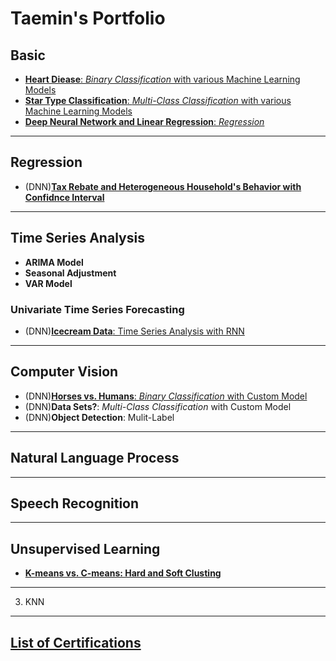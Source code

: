 # Taemin's Portfolio


## Basic

- [**Heart Diease**: _Binary Classification_ with various Machine Learning Models](https://github.com/TaeminDA/portfolio/blob/main/basic/binary/Heart_Diease_Classification_V1.ipynb)
- [**Star Type Classification**: _Multi-Class Classification_ with various Machine Learning Models](https://github.com/TaeminDA/portfolio/blob/main/basic/multiclass/Star_Classification_V1.ipynb)
- [**Deep Neural Network and Linear Regression**: _Regression_](https://github.com/TaeminDA/portfolio/blob/main/basic/regression/Deep_Neural_Network_and_Linear_Regression.ipynb)

------
## Regression

- (DNN)[**Tax Rebate and Heterogeneous Household's Behavior with Confidnce Interval**](https://github.com/TaeminDA/portfolio/blob/main/regression/Heterogeneous_Behavior.ipynb)

------

## Time Series Analysis

- **ARIMA Model**
- **Seasonal Adjustment**
- **VAR Model**

### Univariate Time Series Forecasting
- (DNN)[**Icecream Data**: Time Series Analysis with RNN](https://github.com/TaeminDA/portfolio/blob/main/tsa/Times_Series_Analysis_with_RNN.ipynb)

------

## Computer Vision

- (DNN)[**Horses vs. Humans**: _Binary Classification_ with Custom Model](https://github.com/TaeminDA/portfolio/blob/main/computer_vision/horsehuman/Image_Binary_Classification_with_TF_Horses_vs_Humans.ipynb)
- (DNN)**Data Sets?**: _Multi-Class Classification_ with Custom Model
- (DNN)**Object Detection**: Mulit-Label

------

## Natural Language Process

------

## Speech Recognition

------


## Unsupervised Learning

- [**K-means vs. C-means: Hard and Soft Clusting**](https://github.com/TaeminDA/portfolio/blob/main/unsupervised/K_means_vs_C_means.ipynb)

------

3. KNN

------


## [List of Certifications](https://github.com/TaeminDA/portfolio/blob/main/certifications/)

